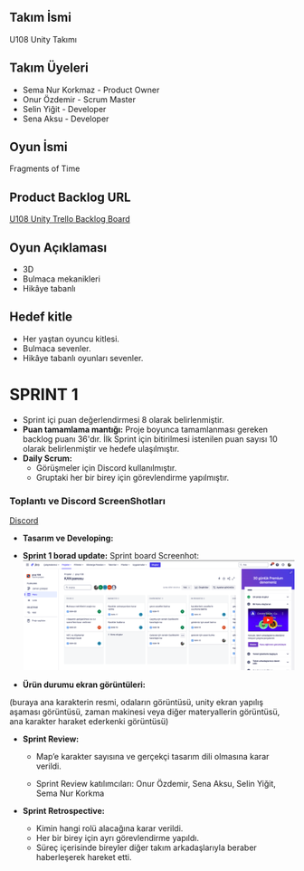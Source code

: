 

## Takım İsmi

U108 Unity Takımı

## Takım Üyeleri

- Sema Nur Korkmaz - Product Owner
- Onur Özdemir - Scrum Master
- Selin Yiğit - Developer
- Sena Aksu - Developer

## Oyun İsmi

Fragments of Time

## Product Backlog URL

[U108 Unity Trello Backlog Board](https://semakorkmaz.atlassian.net/jira/software/projects/KAN/boards/1)

## Oyun Açıklaması

- 3D
- Bulmaca mekanikleri
- Hikâye tabanlı

## Hedef kitle

- Her yaştan oyuncu kitlesi.
- Bulmaca sevenler.
- Hikâye tabanlı oyunları sevenler.

# SPRINT 1

- Sprint içi puan değerlendirmesi 8 olarak belirlenmiştir.
- **Puan tamamlama mantığı:** Proje boyunca tamamlanması gereken backlog puanı 36'dır. İlk Sprint için bitirilmesi istenilen puan sayısı 10 olarak belirlenmiştir ve hedefe ulaşılmıştır.
- **Daily Scrum:**
  - Görüşmeler için Discord kullanılmıştır.
  - Gruptaki her bir birey için görevlendirme yapılmıştır.

### Toplantı ve Discord ScreenShotları

[Discord](https://imgur.com/a/KfvRqsL)

- **Tasarım ve Developing:**

- **Sprint 1 borad update:** Sprint board Screenhot:
  ![alt text](https://github.com/Selin-Yigit/Unity-Grup108-Bootcamp24/blob/main/ScreenShots/Ekran%20Resmi%202024-07-07%2022.22.03.png?raw=true)

- **Ürün durumu ekran görüntüleri:**

(buraya ana karakterin resmi, odaların görüntüsü, unity ekran yapılış aşaması görüntüsü, zaman makinesi veya diğer materyallerin görüntüsü, ana karakter haraket ederkenki görüntüsü)

- **Sprint Review:**
  - Map’e karakter sayısına ve gerçekçi tasarım dili olmasına karar verildi.

  - Sprint Review katılımcıları: Onur Özdemir, Sena Aksu, Selin Yiğit, Sema Nur Korkma

- **Sprint Retrospective:**
  - Kimin hangi rolü alacağına karar verildi.
  - Her bir birey için ayrı görevlendirme yapıldı.
  - Süreç içerisinde bireyler diğer takım arkadaşlarıyla beraber haberleşerek hareket etti.





